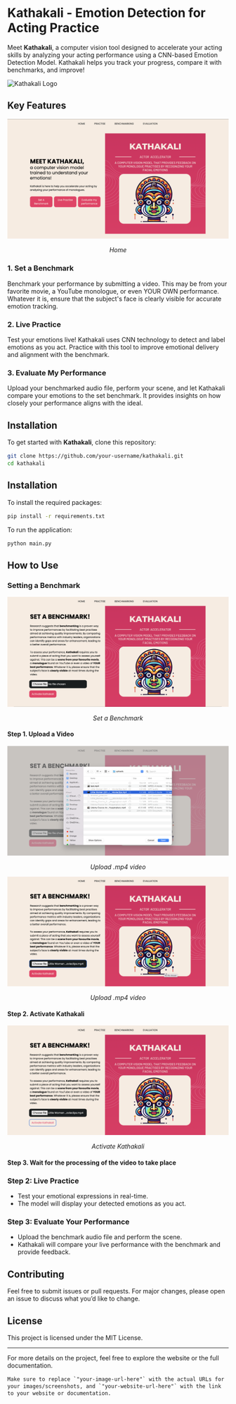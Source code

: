 # Kathakali - Emotion Detection for Acting Practice

Meet **Kathakali**, a computer vision tool designed to accelerate your acting skills by analyzing your acting performance using a CNN-based Emotion Detection Model. Kathakali helps you track your progress, compare it with benchmarks, and improve!

![Kathakali Logo](your-image-url-here)

## Key Features

![Home](images/screenshot-home.png)
<p align="center"><i>Home</i></p>

### 1. **Set a Benchmark**
Benchmark your performance by submitting a video. This may be from your favorite movie, a YouTube monologue, or even YOUR OWN performance. Whatever it is, ensure that the subject's face is clearly visible for accurate emotion tracking.

### 2. **Live Practice**
Test your emotions live! Kathakali uses CNN technology to detect and label emotions as you act. Practice with this tool to improve emotional delivery and alignment with the benchmark.

### 3. **Evaluate My Performance**
Upload your benchmarked audio file, perform your scene, and let Kathakali compare your emotions to the set benchmark. It provides insights on how closely your performance aligns with the ideal.

## Installation

To get started with **Kathakali**, clone this repository:

```bash
git clone https://github.com/your-username/kathakali.git
cd kathakali
```

## Installation

To install the required packages:

```bash
pip install -r requirements.txt
```

To run the application:

```bash
python main.py
```

## How to Use

### Setting a Benchmark

![Set a Benchmark!](images/screenshot-benchmark.png)
<p align="center"><i>Set a Benchmark</i></p>

#### Step 1. Upload a Video
![Upload Video](images/screenshot-choose-file.png)
<p align="center"><i>Upload .mp4 video</i></p>

![Video Uploaded](images/screenshot-file-chosen.png)
<p align="center"><i>Upload .mp4 video</i></p>

#### Step 2. Activate Kathakali
![Activate Kathakali](images/screenshot-activate-kathakali.png)
<p align="center"><i>Activate Kathakali</i></p>

#### Step 3. Wait for the processing of the video to take place

### Step 2: Live Practice
- Test your emotional expressions in real-time.
- The model will display your detected emotions as you act.

### Step 3: Evaluate Your Performance
- Upload the benchmark audio file and perform the scene.
- Kathakali will compare your live performance with the benchmark and provide feedback.

## Contributing
Feel free to submit issues or pull requests. For major changes, please open an issue to discuss what you’d like to change.

## License
This project is licensed under the MIT License.

---

For more details on the project, feel free to explore the website or the full documentation.

```vbnet
Make sure to replace `"your-image-url-here"` with the actual URLs for your images/screenshots, and `"your-website-url-here"` with the link to your website or documentation.
```

